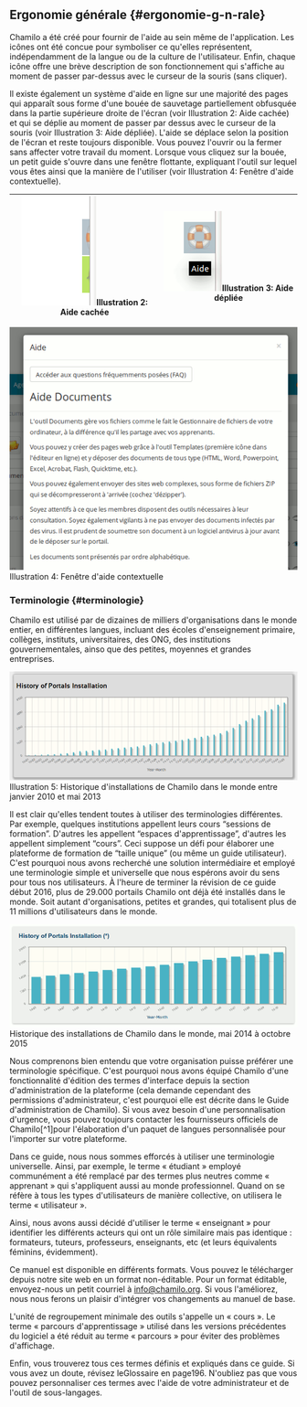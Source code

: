 ## Ergonomie générale {#ergonomie-g-n-rale}

Chamilo a été créé pour fournir de l'aide au sein même de l'application. Les icônes ont été concue pour symboliser ce qu'elles représentent, indépendamment de la langue ou de la culture de l'utilisateur. Enfin, chaque icône offre une brève description de son fonctionnement qui s'affiche au moment de passer par-dessus avec le curseur de la souris \(sans cliquer\).

Il existe également un système d'aide en ligne sur une majorité des pages qui apparaît sous forme d'une bouée de sauvetage partiellement obfusquée dans la partie supérieure droite de l'écran \(voir Illustration 2: Aide cachée\) et qui se déplie au moment de passer par dessus avec le curseur de la souris \(voir Illustration 3: Aide dépliée\). L'aide se déplace selon la position de l'écran et reste toujours disponible. Vous pouvez l'ouvrir ou la fermer sans affecter votre travail du moment. Lorsque vous cliquez sur la bouée, un petit guide s'ouvre dans une fenêtre flottante, expliquant l'outil sur lequel vous êtes ainsi que la manière de l'utiliser \(voir Illustration 4: Fenêtre d'aide contextuelle\).

| ![](../assets/image2.png)Illustration 2: Aide cachée | ![](../assets/illustration_4.png)Illustration 3: Aide dépliée |
| --- | --- |


![](../assets/images5.png)Illustration 4: Fenêtre d'aide contextuelle

### Terminologie {#terminologie}

Chamilo est utilisé par de dizaines de milliers d'organisations dans le monde entier, en différentes langues, incluant des écoles d'enseignement primaire, collèges, instituts, universitaires, des ONG, des institutions gouvernementales, ainso que des petites, moyennes et grandes entreprises.

![](../assets/image3.png)Illustration 5: Historique d'installations de Chamilo dans le monde entre janvier 2010 et mai 2013

Il est clair qu'elles tendent toutes à utiliser des terminologies différentes. Par exemple, quelques institutions appellent leurs cours “sessions de formation”. D'autres les appellent “espaces d'apprentissage”, d'autres les appellent simplement “cours”. Ceci suppose un défi pour élaborer une plateforme de formation de “taille unique” \(ou même un guide utilisateur\). C'est pourquoi nous avons recherché une solution intermédiaire et employé une terminologie simple et universelle que nous espérons avoir du sens pour tous nos utilisateurs. À l'heure de terminer la révision de ce guide début 2016, plus de 29.000 portails Chamilo ont déjà été installés dans le monde. Soit autant d'organisations, petites et grandes, qui totalisent plus de 11 millions d'utilisateurs dans le monde.

![](../assets/image4.png)Historique des installations de Chamilo dans le monde, mai 2014 à octobre 2015

Nous comprenons bien entendu que votre organisation puisse préférer une terminologie spécifique. C'est pourquoi nous avons équipé Chamilo d'une fonctionnalité d'édition des termes d'interface depuis la section d'administration de la plateforme \(cela demande cependant des permissions d'administrateur, c'est pourquoi elle est décrite dans le Guide d'administration de Chamilo\). Si vous avez besoin d'une personnalisation d'urgence, vous pouvez toujours contacter les fournisseurs officiels de Chamilo[^1]pour l'élaboration d'un paquet de langues personnalisée pour l'importer sur votre plateforme.

Dans ce guide, nous nous sommes efforcés à utiliser une terminologie universelle. Ainsi, par exemple, le terme « étudiant » employé communément a été remplacé par des termes plus neutres comme « apprenant » qui s'appliquent aussi au monde professionnel. Quand on se réfère à tous les types d'utilisateurs de manière collective, on utilisera le terme « utilisateur ».

Ainsi, nous avons aussi décidé d'utiliser le terme « enseignant » pour identifier les différents acteurs qui ont un rôle similaire mais pas identique : formateurs, tuteurs, professeurs, enseignants, etc \(et leurs équivalents féminins, évidemment\).

Ce manuel est disponible en différents formats. Vous pouvez le télécharger depuis notre site web en un format non-éditable. Pour un format éditable, envoyez-nous un petit courriel à info@chamilo.org. Si vous l'améliorez, nous nous ferons un plaisir d'intégrer vos changements au manuel de base.

L'unité de regroupement minimale des outils s'appelle un « cours ». Le terme « parcours d'apprentissage » utilisé dans les versions précédentes du logiciel a été réduit au terme « parcours » pour éviter des problèmes d'affichage.

Enfin, vous trouverez tous ces termes définis et expliqués dans ce guide. Si vous avez un doute, révisez leGlossaire en page196. N'oubliez pas que vous pouvez personnaliser ces termes avec l'aide de votre administrateur et de l'outil de sous-langages.

